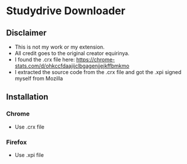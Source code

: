 # Studydrive Downloader
## Disclaimer
* This is not my work or my extension. 
* All credit goes to the original creator equirinya.
* I found the .crx file here: https://chrome-stats.com/d/ohkccfdaajijclbgagenjjejkffbmkmo
* I extracted the source code from the .crx file and got the .xpi signed myself from Mozilla
## Installation
### Chrome
* Use .crx file
### Firefox
* Use .xpi file
